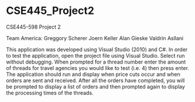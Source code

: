 CSE445_Project2
===============

CSE445-598 Project 2

Team America:
Greggory Scherer
Joern Keller
Alan Gieske
Valdrin Asllani

This application was developed using Visual Studio (2010) and C#. In order to test the application, open the project file using Visual Studio. Select run without debugging. When prompted for a thread number enter the amount of threads for travel agencies you would like to test (i.e. 4) then press enter. The application should run and display when price cuts occur and when orders are sent and received. After all the orders have completed, you will be prompted to display a list of orders and then prompted again to display the processing times of the threads.
